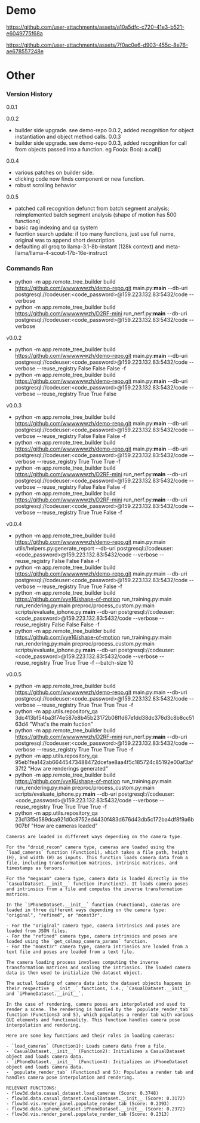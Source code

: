 # Demo


https://github.com/user-attachments/assets/a10a5dfc-c720-41e3-b521-e6049775f68a




https://github.com/user-attachments/assets/7f0ac0e6-d903-455c-8e76-ae678557248e




# Other
### Version History
0.0.1

0.0.2
- builder side upgrade. see demo-repo 0.0.2, added recognition for object instantiation and object method calls.
0.0.3
- builder side upgrade. see demo-repo 0.0.3, added recognition for call from objects passed into a function. eg Foo(a: Boo): a.call()

0.0.4
- various patches on builder side. 
- clicking code now finds component or new function.
- robust scrolling behavior

0.0.5
- patched call recognition defunct from batch segment analysis; reimplemented batch segment analysis (shape of motion has 500 functions) 
- basic rag indexing and qa system
- fucntion search update: if too many functions, just use full name, original was to append short description
- defaulting all groq to llama-3.1-8b-instant (128k context) and meta-llama/llama-4-scout-17b-16e-instruct

### Commands Ran
- python -m app.remote_tree_builder build https://github.com/wwwwwwzh/demo-repo.git main.py:__main__   --db-uri postgresql://codeuser:<code_password>@159.223.132.83:5432/code   --verbose
- python -m app.remote_tree_builder build https://github.com/wwwwwwzh/D2RF-mini  run_nerf.py:__main__   --db-uri postgresql://codeuser:<code_password>@159.223.132.83:5432/code   --verbose

v0.0.2 
- python -m app.remote_tree_builder build https://github.com/wwwwwwzh/demo-repo.git main.py:__main__   --db-uri postgresql://codeuser:<code_password>@159.223.132.83:5432/code   --verbose --reuse_registry False False False -f
- python -m app.remote_tree_builder build https://github.com/wwwwwwzh/demo-repo.git main.py:__main__   --db-uri postgresql://codeuser:<code_password>@159.223.132.83:5432/code   --verbose --reuse_registry True True False

v0.0.3
- python -m app.remote_tree_builder build https://github.com/wwwwwwzh/demo-repo.git main.py:__main__   --db-uri postgresql://codeuser:<code_password>@159.223.132.83:5432/code   --verbose --reuse_registry False False False -f
- python -m app.remote_tree_builder build https://github.com/wwwwwwzh/demo-repo.git main.py:__main__   --db-uri postgresql://codeuser:<code_password>@159.223.132.83:5432/code   --verbose --reuse_registry True True True -f
- python -m app.remote_tree_builder build https://github.com/wwwwwwzh/D2RF-mini run_nerf.py:__main__   --db-uri postgresql://codeuser:<code_password>@159.223.132.83:5432/code   --verbose --reuse_registry False False False -f
- python -m app.remote_tree_builder build https://github.com/wwwwwwzh/D2RF-mini run_nerf.py:__main__   --db-uri postgresql://codeuser:<code_password>@159.223.132.83:5432/code   --verbose --reuse_registry True True False -f

v0.0.4
- python -m app.remote_tree_builder build https://github.com/wwwwwwzh/demo-repo.git main.py:main utils/helpers.py:generate_report --db-uri postgresql://codeuser:<code_password>@159.223.132.83:5432/code --verbose --reuse_registry False False False -f
- python -m app.remote_tree_builder build https://github.com/wwwwwwzh/demo-repo.git main.py:main --db-uri postgresql://codeuser:<code_password>@159.223.132.83:5432/code --verbose --reuse_registry True True False -f
- python -m app.remote_tree_builder build https://github.com/vye16/shape-of-motion run_training.py:main run_rendering.py:main preproc/process_custom.py:main scripts/evaluate_iphone.py:__main__  --db-uri postgresql://codeuser:<code_password>@159.223.132.83:5432/code   --verbose --reuse_registry False False False -f
- python -m app.remote_tree_builder build https://github.com/vye16/shape-of-motion run_training.py:main run_rendering.py:main preproc/process_custom.py:main scripts/evaluate_iphone.py:__main__   --db-uri postgresql://codeuser:<code_password>@159.223.132.83:5432/code --verbose --reuse_registry True True True -f --batch-size 10

v0.0.5
- python -m app.remote_tree_builder build https://github.com/wwwwwwzh/demo-repo.git main.py:main --db-uri postgresql://codeuser:<code_password>@159.223.132.83:5432/code --verbose --reuse_registry True True True True -f
- python -m app.utils.repository_qa 3dc413bf54ba3f74e587e8b45b23172b08ffd67e1dd38dc376d3c8b8cc5163d4 "What's the main fuction"
- python -m app.remote_tree_builder build https://github.com/wwwwwwzh/D2RF-mini run_nerf.py:__main__ --db-uri postgresql://codeuser:<code_password>@159.223.132.83:5432/code --verbose --reuse_registry True True True True -f
- python -m app.utils.repository_qa 95eb1fea142ab66445473488472dcefae8aa4f5c185724c85192e00af3af37f2 "How are renderings generated"
- python -m app.remote_tree_builder build https://github.com/vye16/shape-of-motion run_training.py:main run_rendering.py:main preproc/process_custom.py:main scripts/evaluate_iphone.py:__main__ --db-uri postgresql://codeuser:<code_password>@159.223.132.83:5432/code --verbose --reuse_registry True True True True -f
- python -m app.utils.repository_qa 23d13f5d589dca921d0c8752ed4430f483d676d43db5c172ba4df8f9a6b907bf "How are cameras loaded"
```
Cameras are loaded in different ways depending on the camera type.

For the "droid_recon" camera type, cameras are loaded using the `load_cameras` function (Function1), which takes a file path, height (H), and width (W) as inputs. This function loads camera data from a file, including transformation matrices, intrinsic matrices, and timestamps as tensors.

For the "megasam" camera type, camera data is loaded directly in the `CasualDataset.__init__` function (Function2). It loads camera poses and intrinsics from a file and computes the inverse transformation matrices.

In the `iPhoneDataset.__init__` function (Function4), cameras are loaded in three different ways depending on the camera type: "original", "refined", or "monst3r". 

- For the "original" camera type, camera intrinsics and poses are loaded from JSON files.
- For the "refined" camera type, camera intrinsics and poses are loaded using the `get_colmap_camera_params` function.
- For the "monst3r" camera type, camera intrinsics are loaded from a text file and poses are loaded from a text file.

The camera loading process involves computing the inverse transformation matrices and scaling the intrinsics. The loaded camera data is then used to initialize the dataset object. 

The actual loading of camera data into the dataset objects happens in their respective `__init__` functions, i.e., `CasualDataset.__init__` and `iPhoneDataset.__init__`. 

In the case of rendering, camera poses are interpolated and used to render a scene. The rendering is handled by the `populate_render_tab` function (Functions3 and 5), which populates a render tab with various GUI elements and functionality. This function handles camera pose interpolation and rendering. 

Here are some key functions and their roles in loading cameras:

- `load_cameras` (Function1): Loads camera data from a file.
- `CasualDataset.__init__` (Function2): Initializes a CasualDataset object and loads camera data.
- `iPhoneDataset.__init__` (Function4): Initializes an iPhoneDataset object and loads camera data. 
- `populate_render_tab` (Functions3 and 5): Populates a render tab and handles camera pose interpolation and rendering.

RELEVANT FUNCTIONS:
- flow3d.data.casual_dataset.load_cameras (Score: 0.3748)
- flow3d.data.casual_dataset.CasualDataset.__init__ (Score: 0.3172)
- flow3d.vis.render_panel.populate_render_tab (Score: 0.2393)
- flow3d.data.iphone_dataset.iPhoneDataset.__init__ (Score: 0.2372)
- flow3d.vis.render_panel.populate_render_tab (Score: 0.2313)
```
